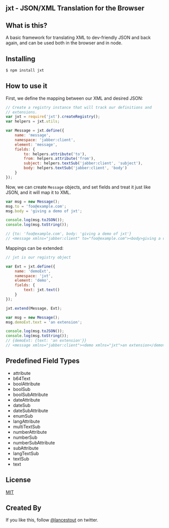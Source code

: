 ## jxt - JSON/XML Translation for the Browser

## What is this?

A basic framework for translating XML to dev-friendly JSON and back again, and can be used
both in the browser and in node.

## Installing

```sh
$ npm install jxt
```

## How to use it

First, we define the mapping between our XML and desired JSON:

```js
// Create a registry instance that will track our definitions and
// extensions.
var jxt = require('jxt').createRegistry();
var helpers = jxt.utils;

var Message = jxt.define({
    name: 'message',
    namespace: 'jabber:client',
    element: 'message',
    fields: {
        to: helpers.attribute('to'),
        from: helpers.attribute('from'),
        subject: helpers.textSub('jabber:client', 'subject'),
        body: helpers.textSub('jabber:client', 'body')
    }
});
```

Now, we can create `Message` objects, and set fields and treat it just like JSON, and it will map it to XML.

```js
var msg = new Message();
msg.to = 'foo@example.com';
msg.body = 'giving a demo of jxt';

console.log(msg.toJSON());
console.log(msg.toString());

// {to: 'foo@example.com', body: 'giving a demo of jxt'}
// <message xmlns="jabber:client" to="foo@example.com"><body>giving a demo of jxt</body></message>
```

Mappings can be extended:

```js
// jxt is our registry object

var Ext = jxt.define({
    name: 'demoExt',
    namespace: 'jxt',
    element: 'demo',
    fields: {
        text: jxt.text()
    }
});

jxt.extend(Message, Ext);

var msg = new Message();
msg.demoExt.text = 'an extension';

console.log(msg.toJSON());
console.log(msg.toString());
// {demoExt: {text: 'an extension'}}
// <message xmlns="jabber:client"><demo xmlns="jxt">an extension</demo></message>
```

## Predefined Field Types

-   attribute
-   b64Text
-   boolAttribute
-   boolSub
-   boolSubAttribute
-   dateAttribute
-   dateSub
-   dateSubAttribute
-   enumSub
-   langAttribute
-   multiTextSub
-   numberAttribute
-   numberSub
-   numberSubAttribute
-   subAttribute
-   langTextSub
-   textSub
-   text

## License

[MIT](./LICENSE)

## Created By

If you like this, follow [@lancestout](http://twitter.com/lancestout) on twitter.

